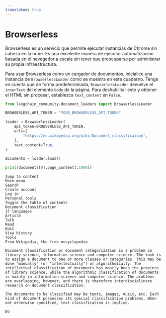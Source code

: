 ```yaml
---
translated: true
---
```


# Browserless

Browserless es un servicio que permite ejecutar instancias de Chrome sin cabeza en la nube. Es una excelente manera de ejecutar automatización basada en el navegador a escala sin tener que preocuparse por administrar su propia infraestructura.

Para usar Browserless como un cargador de documentos, inicialice una instancia de `BrowserlessLoader` como se muestra en este cuaderno. Tenga en cuenta que de forma predeterminada, `BrowserlessLoader` devuelve el `innerText` del elemento `body` de la página. Para deshabilitar esto y obtener el HTML sin procesar, establezca `text_content` en `False`.

```python
from langchain_community.document_loaders import BrowserlessLoader
```

```python
BROWSERLESS_API_TOKEN = "YOUR_BROWSERLESS_API_TOKEN"
```

```python
loader = BrowserlessLoader(
    api_token=BROWSERLESS_API_TOKEN,
    urls=[
        "https://en.wikipedia.org/wiki/Document_classification",
    ],
    text_content=True,
)

documents = loader.load()

print(documents[0].page_content[:1000])
```

```output
Jump to content
Main menu
Search
Create account
Log in
Personal tools
Toggle the table of contents
Document classification
17 languages
Article
Talk
Read
Edit
View history
Tools
From Wikipedia, the free encyclopedia

Document classification or document categorization is a problem in library science, information science and computer science. The task is to assign a document to one or more classes or categories. This may be done "manually" (or "intellectually") or algorithmically. The intellectual classification of documents has mostly been the province of library science, while the algorithmic classification of documents is mainly in information science and computer science. The problems are overlapping, however, and there is therefore interdisciplinary research on document classification.

The documents to be classified may be texts, images, music, etc. Each kind of document possesses its special classification problems. When not otherwise specified, text classification is implied.

Do
```
